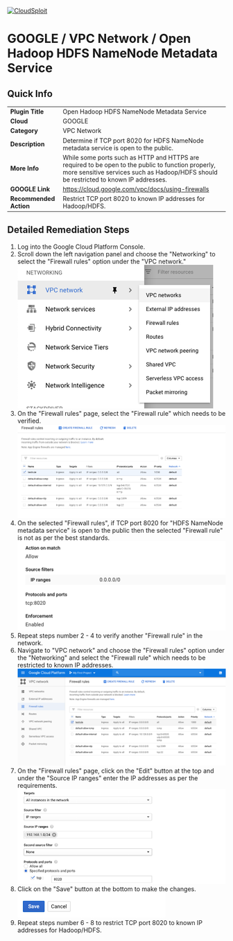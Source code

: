 [![CloudSploit](https://cloudsploit.com/img/logo-new-big-text-100.png "CloudSploit")](https://cloudsploit.com)

# GOOGLE / VPC Network / Open Hadoop HDFS NameNode Metadata Service

## Quick Info

| | |
|-|-|
| **Plugin Title** | Open Hadoop HDFS NameNode Metadata Service |
| **Cloud** | GOOGLE |
| **Category** | VPC Network |
| **Description** | Determine if TCP port 8020 for HDFS NameNode metadata service is open to the public. |
| **More Info** | While some ports such as HTTP and HTTPS are required to be open to the public to function properly, more sensitive services such as Hadoop/HDFS should be restricted to known IP addresses. |
| **GOOGLE Link** | https://cloud.google.com/vpc/docs/using-firewalls |
| **Recommended Action** | Restrict TCP port 8020 to known IP addresses for Hadoop/HDFS. |

## Detailed Remediation Steps
1. Log into the Google Cloud Platform Console.
2. Scroll down the left navigation panel and choose the "Networking" to select the "Firewall rules" option under the "VPC network."</br> <img src="/resources/google/vpcnetwork/open-hadoop-hdfs-namenode-metadata-service/step2.png"/>
3. On the "Firewall rules" page, select the "Firewall rule" which needs to be verified. </br> <img src="/resources/google/vpcnetwork/open-hadoop-hdfs-namenode-metadata-service/step3.png"/>
4. On the selected "Firewall rules", if TCP port 8020 for "HDFS NameNode metadata service" is open to the public then the selected "Firewall rule" is not as per the best standards. </br> <img src="/resources/google/vpcnetwork/open-hadoop-hdfs-namenode-metadata-service/step4.png"/>
5. Repeat steps number 2 - 4 to verify another "Firewall rule" in the network.</br>
6. Navigate to "VPC network" and choose the "Firewall rules" option under the "Networking" and select the "Firewall rule" which needs to be restricted to known IP addresses.</br> <img src="/resources/google/vpcnetwork/open-hadoop-hdfs-namenode-metadata-service/step6.png"/>
7. On the "Firewall rules" page, click on the "Edit" button at the top and under the "Source IP ranges" enter the IP addresses as per the requirements.</br> <img src="/resources/google/vpcnetwork/open-hadoop-hdfs-namenode-metadata-service/step7.png"/>
8. Click on the "Save" button at the bottom to make the changes.</br> <img src="/resources/google/vpcnetwork/open-hadoop-hdfs-namenode-metadata-service/step8.png"/>
9. Repeat steps number 6 - 8 to restrict TCP port 8020 to known IP addresses for Hadoop/HDFS.</br> 
